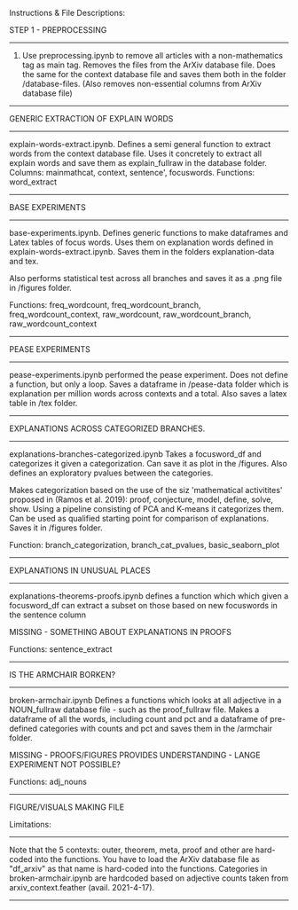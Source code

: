 
Instructions & File Descriptions:


STEP 1 - PREPROCESSING
____________________________
1. Use preprocessing.ipynb to remove all articles with a non-mathematics tag as main tag. Removes the files from the ArXiv database file. Does the same for the context database file and saves them both in the folder /database-files. (Also removes non-essential columns from ArXiv database file)
____________________________

GENERIC EXTRACTION OF EXPLAIN WORDS
____________________________
explain-words-extract.ipynb. Defines a semi general function to extract words from the context database file. Uses it concretely to extract all explain words and save them as explain_fullraw in the database folder. Columns: mainmathcat, context, sentence', focuswords.
Functions: word_extract
____________________________

BASE EXPERIMENTS
____________________________
base-experiments.ipynb. Defines generic functions to make dataframes and Latex tables of focus words. Uses them on explanation words defined in explain-words-extract.ipynb. 
Saves them in the folders explanation-data and tex. 

Also performs statistical test across all branches and saves it as a .png file in /figures folder.

Functions: freq_wordcount, freq_wordcount_branch, freq_wordcount_context, raw_wordcount, raw_wordcount_branch, raw_wordcount_context
____________________________

PEASE EXPERIMENTS
____________________________
pease-experiments.ipynb performed the pease experiment. Does not define a function, but only a loop. Saves a dataframe in /pease-data folder which is explanation per million words across contexts and a total. Also saves a latex table in /tex folder.
____________________________

EXPLANATIONS ACROSS CATEGORIZED BRANCHES.
____________________________
explanations-branches-categorized.ipynb Takes a focusword_df and categorizes it given a categorization. Can save it as plot in the /figures. Also defines an exploratory pvalues between the categories. 

Makes categorization based on the use of the siz 'mathematical activitites' proposed in (Ramos et al. 2019): proof, conjecture, model, define, solve, show.  Using a pipeline consisting of PCA and K-means it categorizes them. Can be used as qualified starting point for comparison of explanations. Saves it in /figures folder.

Function: branch_categorization, branch_cat_pvalues, basic_seaborn_plot
____________________________

EXPLANATIONS IN UNUSUAL PLACES
____________________________
explanations-theorems-proofs.ipynb defines a function which which given a focusword_df can extract a subset on those based on new focuswords in the sentence column

MISSING - SOMETHING ABOUT EXPLANATIONS IN PROOFS

Functions: sentence_extract
____________________________

IS THE ARMCHAIR BORKEN?
____________________________
broken-armchair.ipynb Defines a functions which looks at all adjective in a NOUN_fullraw database file - such as the proof_fullraw file. Makes a dataframe of all the words, including count and pct and a dataframe of pre-defined categories with counts and pct and saves them in the /armchair folder.

MISSING - PROOFS/FIGURES PROVIDES UNDERSTANDING - LANGE EXPERIMENT NOT POSSIBLE?

Functions: adj_nouns
____________________________

FIGURE/VISUALS MAKING FILE





Limitations:
____________________________
Note that the 5 contexts: outer, theorem, meta, proof and other are hard-coded into the functions. 
You have to load the ArXiv database file as "df_arxiv" as that name is hard-coded into the functions.
Categories in broken-armchair.ipynb are hardcoded based on adjective counts taken from arxiv_context.feather (avail. 2021-4-17).
____________________________


